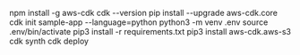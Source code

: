 npm install -g aws-cdk
cdk --version
pip install --upgrade aws-cdk.core
cdk init sample-app --language=python
python3 -m venv .env
source .env/bin/activate
pip3 install -r requirements.txt
pip3 install aws-cdk.aws-s3
cdk synth
cdk deploy <stack name>